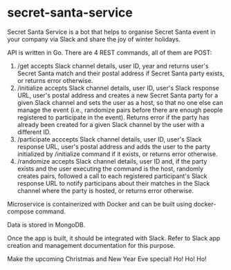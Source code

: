 # secret-santa-service
Secret Santa Service is a bot that helps to organise Secret Santa event in your company via Slack and share the joy of winter holidays.

API is written in Go. There are 4 REST commands, all of them are POST:
1. /get accepts Slack channel details, user ID, year and returns user's Secret Santa match and their postal address if Secret Santa party exists, or returns error otherwise.
2. /initialize accepts Slack channel details, user ID, user's Slack response URL, user's postal address and creates a new Secret Santa party for a given Slack channel and sets the user as a host, so that no one else can manage the event (i.e., randomize pairs before there are enough people registered to participate in the event). Returns error if the party has already been created for a given Slack channel by the user with a different ID.
3. /participate acccepts Slack channel details, user ID, user's Slack response URL, user's postal address and adds the user to the party initialized by /initialize command if it exists, or returns error otherwise.
4. /randomize accepts Slack channel details, user ID and, if the party exists and the user executing the command is the host, randomly creates pairs, followed a call to each registered participant's Slack response URL to notify participans about their matches in the Slack channel where the party is hosted, or returns error otherwise.

Microservice is containerized with Docker and can be built using docker-compose command.

Data is stored in MongoDB.

Once the app is built, it should be integrated with Slack. Refer to Slack app creation and management documentation for this purpose. 

Make the upcoming Christmas and New Year Eve special! Ho! Ho! Ho!
